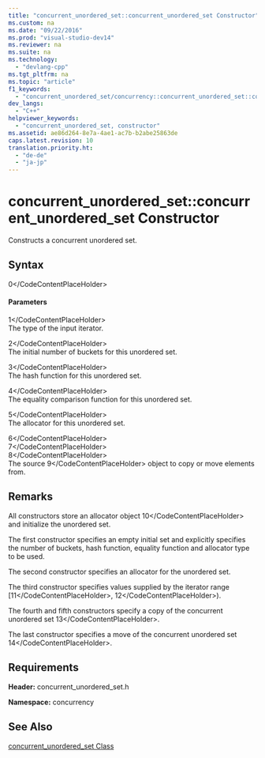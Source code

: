 ```yaml
---
title: "concurrent_unordered_set::concurrent_unordered_set Constructor"
ms.custom: na
ms.date: "09/22/2016"
ms.prod: "visual-studio-dev14"
ms.reviewer: na
ms.suite: na
ms.technology: 
  - "devlang-cpp"
ms.tgt_pltfrm: na
ms.topic: "article"
f1_keywords: 
  - "concurrent_unordered_set/concurrency::concurrent_unordered_set::concurrent_unordered_set"
dev_langs: 
  - "C++"
helpviewer_keywords: 
  - "concurrent_unordered_set, constructor"
ms.assetid: ae86d264-8e7a-4ae1-ac7b-b2abe25863de
caps.latest.revision: 10
translation.priority.ht: 
  - "de-de"
  - "ja-jp"
---
```

# concurrent_unordered_set::concurrent_unordered_set Constructor
Constructs a concurrent unordered set.  
  
## Syntax  
  
<CodeContentPlaceHolder>0\</CodeContentPlaceHolder>  
#### Parameters  
 <CodeContentPlaceHolder>1\</CodeContentPlaceHolder>  
 The type of the input iterator.  
  
 <CodeContentPlaceHolder>2\</CodeContentPlaceHolder>  
 The initial number of buckets for this unordered set.  
  
 <CodeContentPlaceHolder>3\</CodeContentPlaceHolder>  
 The hash function for this unordered set.  
  
 <CodeContentPlaceHolder>4\</CodeContentPlaceHolder>  
 The equality comparison function for this unordered set.  
  
 <CodeContentPlaceHolder>5\</CodeContentPlaceHolder>  
 The allocator for this unordered set.  
  
 <CodeContentPlaceHolder>6\</CodeContentPlaceHolder>  
 <CodeContentPlaceHolder>7\</CodeContentPlaceHolder>  
 <CodeContentPlaceHolder>8\</CodeContentPlaceHolder>  
 The source <CodeContentPlaceHolder>9\</CodeContentPlaceHolder> object to copy or move elements from.  
  
## Remarks  
 All constructors store an allocator object <CodeContentPlaceHolder>10\</CodeContentPlaceHolder> and initialize the unordered set.  
  
 The first constructor specifies an empty initial set and explicitly specifies the number of buckets, hash function, equality function and allocator type to be used.  
  
 The second constructor specifies an allocator for the unordered set.  
  
 The third constructor specifies values supplied by the iterator range [<CodeContentPlaceHolder>11\</CodeContentPlaceHolder>, <CodeContentPlaceHolder>12\</CodeContentPlaceHolder>).  
  
 The fourth and fifth constructors specify a copy of the concurrent unordered set <CodeContentPlaceHolder>13\</CodeContentPlaceHolder>.  
  
 The last constructor specifies a move of the concurrent unordered set <CodeContentPlaceHolder>14\</CodeContentPlaceHolder>.  
  
## Requirements  
 **Header:** concurrent_unordered_set.h  
  
 **Namespace:** concurrency  
  
## See Also  
 [concurrent_unordered_set Class](../vs140/concurrent_unordered_set-class.md)
